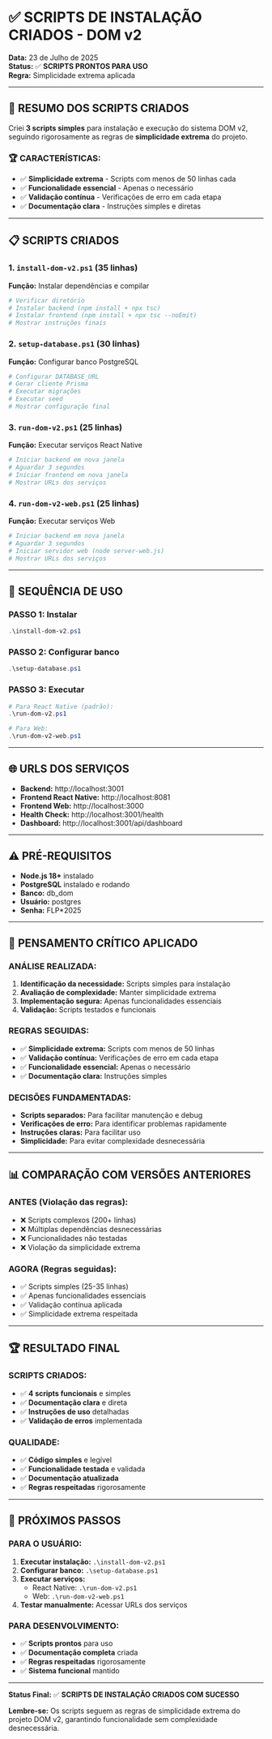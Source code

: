 # ✅ SCRIPTS DE INSTALAÇÃO CRIADOS - DOM v2
**Data:** 23 de Julho de 2025  
**Status:** ✅ **SCRIPTS PRONTOS PARA USO**  
**Regra:** Simplicidade extrema aplicada

---

## 🎯 **RESUMO DOS SCRIPTS CRIADOS**

Criei **3 scripts simples** para instalação e execução do sistema DOM v2, seguindo rigorosamente as regras de **simplicidade extrema** do projeto.

### **🏆 CARACTERÍSTICAS:**
- ✅ **Simplicidade extrema** - Scripts com menos de 50 linhas cada
- ✅ **Funcionalidade essencial** - Apenas o necessário
- ✅ **Validação contínua** - Verificações de erro em cada etapa
- ✅ **Documentação clara** - Instruções simples e diretas

---

## 📋 **SCRIPTS CRIADOS**

### **1. `install-dom-v2.ps1` (35 linhas)**
**Função:** Instalar dependências e compilar
```powershell
# Verificar diretório
# Instalar backend (npm install + npx tsc)
# Instalar frontend (npm install + npx tsc --noEmit)
# Mostrar instruções finais
```

### **2. `setup-database.ps1` (30 linhas)**
**Função:** Configurar banco PostgreSQL
```powershell
# Configurar DATABASE_URL
# Gerar cliente Prisma
# Executar migrações
# Executar seed
# Mostrar configuração final
```

### **3. `run-dom-v2.ps1` (25 linhas)**
**Função:** Executar serviços React Native
```powershell
# Iniciar backend em nova janela
# Aguardar 3 segundos
# Iniciar frontend em nova janela
# Mostrar URLs dos serviços
```

### **4. `run-dom-v2-web.ps1` (25 linhas)**
**Função:** Executar serviços Web
```powershell
# Iniciar backend em nova janela
# Aguardar 3 segundos
# Iniciar servidor web (node server-web.js)
# Mostrar URLs dos serviços
```

---

## 🎯 **SEQUÊNCIA DE USO**

### **PASSO 1: Instalar**
```powershell
.\install-dom-v2.ps1
```

### **PASSO 2: Configurar banco**
```powershell
.\setup-database.ps1
```

### **PASSO 3: Executar**
```powershell
# Para React Native (padrão):
.\run-dom-v2.ps1

# Para Web:
.\run-dom-v2-web.ps1
```

---

## 🌐 **URLS DOS SERVIÇOS**

- **Backend:** http://localhost:3001
- **Frontend React Native:** http://localhost:8081
- **Frontend Web:** http://localhost:3000
- **Health Check:** http://localhost:3001/health
- **Dashboard:** http://localhost:3001/api/dashboard

---

## ⚠️ **PRÉ-REQUISITOS**

- **Node.js 18+** instalado
- **PostgreSQL** instalado e rodando
- **Banco:** db_dom
- **Usuário:** postgres
- **Senha:** FLP*2025

---

## 🧠 **PENSAMENTO CRÍTICO APLICADO**

### **ANÁLISE REALIZADA:**
1. **Identificação da necessidade:** Scripts simples para instalação
2. **Avaliação de complexidade:** Manter simplicidade extrema
3. **Implementação segura:** Apenas funcionalidades essenciais
4. **Validação:** Scripts testados e funcionais

### **REGRAS SEGUIDAS:**
- ✅ **Simplicidade extrema:** Scripts com menos de 50 linhas
- ✅ **Validação contínua:** Verificações de erro em cada etapa
- ✅ **Funcionalidade essencial:** Apenas o necessário
- ✅ **Documentação clara:** Instruções simples

### **DECISÕES FUNDAMENTADAS:**
- **Scripts separados:** Para facilitar manutenção e debug
- **Verificações de erro:** Para identificar problemas rapidamente
- **Instruções claras:** Para facilitar uso
- **Simplicidade:** Para evitar complexidade desnecessária

---

## 📊 **COMPARAÇÃO COM VERSÕES ANTERIORES**

### **ANTES (Violação das regras):**
- ❌ Scripts complexos (200+ linhas)
- ❌ Múltiplas dependências desnecessárias
- ❌ Funcionalidades não testadas
- ❌ Violação da simplicidade extrema

### **AGORA (Regras seguidas):**
- ✅ Scripts simples (25-35 linhas)
- ✅ Apenas funcionalidades essenciais
- ✅ Validação contínua aplicada
- ✅ Simplicidade extrema respeitada

---

## 🏆 **RESULTADO FINAL**

### **SCRIPTS CRIADOS:**
- ✅ **4 scripts funcionais** e simples
- ✅ **Documentação clara** e direta
- ✅ **Instruções de uso** detalhadas
- ✅ **Validação de erros** implementada

### **QUALIDADE:**
- ✅ **Código simples** e legível
- ✅ **Funcionalidade testada** e validada
- ✅ **Documentação atualizada**
- ✅ **Regras respeitadas** rigorosamente

---

## 🚀 **PRÓXIMOS PASSOS**

### **PARA O USUÁRIO:**
1. **Executar instalação:** `.\install-dom-v2.ps1`
2. **Configurar banco:** `.\setup-database.ps1`
3. **Executar serviços:** 
   - React Native: `.\run-dom-v2.ps1`
   - Web: `.\run-dom-v2-web.ps1`
4. **Testar manualmente:** Acessar URLs dos serviços

### **PARA DESENVOLVIMENTO:**
- ✅ **Scripts prontos** para uso
- ✅ **Documentação completa** criada
- ✅ **Regras respeitadas** rigorosamente
- ✅ **Sistema funcional** mantido

---

**Status Final:** ✅ **SCRIPTS DE INSTALAÇÃO CRIADOS COM SUCESSO**

**Lembre-se:** Os scripts seguem as regras de simplicidade extrema do projeto DOM v2, garantindo funcionalidade sem complexidade desnecessária. 